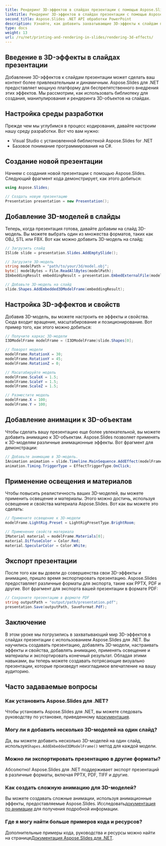 ```yaml
---
title: Рендеринг 3D-эффектов в слайдах презентации с помощью Aspose.Slides
linktitle: Рендеринг 3D-эффектов в слайдах презентации с помощью Aspose.Slides
second_title: Aspose.Slides .NET API обработки PowerPoint
description: Узнайте, как добавить захватывающие 3D-эффекты к слайдам презентации с помощью Aspose.Slides для .NET. Наше пошаговое руководство охватывает все от настройки среды до применения анимации и экспорта конечного результата.
type: docs
weight: 13
url: /ru/net/printing-and-rendering-in-slides/rendering-3d-effects/
---
```


## Введение в 3D-эффекты в слайдах презентации

Добавление 3D-эффектов к слайдам презентации может сделать ваш контент более привлекательным и динамичным. Aspose.Slides для .NET предоставляет мощную платформу для беспрепятственного внедрения этих эффектов. Мы рассмотрим, как использовать библиотеку для создания, манипулирования и рендеринга 3D-объектов на слайдах.

## Настройка среды разработки

Прежде чем мы углубимся в процесс кодирования, давайте настроим нашу среду разработки. Вот что вам нужно:

- Visual Studio с установленной библиотекой Aspose.Slides for .NET
- Базовое понимание программирования на C#.

## Создание новой презентации

Начнем с создания новой презентации с помощью Aspose.Slides. Следующий фрагмент кода демонстрирует, как этого добиться:

```csharp
using Aspose.Slides;

// Создать новую презентацию
Presentation presentation = new Presentation();
```

## Добавление 3D-моделей в слайды

Теперь, когда презентация готова, давайте добавим на слайд 3D-модель. Вы можете выбрать один из множества форматов, таких как OBJ, STL или FBX. Вот как можно добавить 3D-модель на слайд:

```csharp
// Загрузить слайд
ISlide slide = presentation.Slides.AddEmptySlide();

// Загрузите 3D-модель
string modelPath = "path/to/your/3d/model.obj";
byte[] modelBytes = File.ReadAllBytes(modelPath);
IEmbeddingResult embeddingResult = presentation.EmbedExternalFile(modelBytes);

// Добавьте 3D-модель на слайд
slide.Shapes.AddEmbedded3DModelFrame(embeddingResult);
```

## Настройка 3D-эффектов и свойств

Добавив 3D-модель, вы можете настроить ее эффекты и свойства. Сюда входит вращение, масштабирование и позиционирование. Вот пример того, как этого можно добиться:

```csharp
// Получите каркас 3D-модели
I3DModelFrame modelFrame = (I3DModelFrame)slide.Shapes[0];

// Поворот модели
modelFrame.RotationX = 30;
modelFrame.RotationY = 45;
modelFrame.RotationZ = 0;

// Масштабируйте модель
modelFrame.ScaleX = 1.5;
modelFrame.ScaleY = 1.5;
modelFrame.ScaleZ = 1.5;

// Разместите модель
modelFrame.X = 100;
modelFrame.Y = 100;
```

## Добавление анимации к 3D-объектам

Чтобы сделать вашу презентацию еще более увлекательной, вы можете добавить анимацию к 3D-объектам. Aspose.Slides позволяет применять к 3D-моделям различные анимационные эффекты. Вот фрагмент для демонстрации:

```csharp
// Добавьте анимацию в 3D-модель.
IAnimation animation = slide.Timeline.MainSequence.AddEffect(modelFrame, EffectType.Fade);
animation.Timing.TriggerType = EffectTriggerType.OnClick;
```

## Применение освещения и материалов

Чтобы повысить реалистичность ваших 3D-моделей, вы можете применить освещение и материалы. Этого можно достичь, используя освещение и свойства материала Aspose.Slides. Вот как вы можете это сделать:

```csharp
// Примените освещение к 3D-модели
modelFrame.LightRig.Preset = LightRigPresetType.BrightRoom;

// Применение свойств материала
IMaterial material = modelFrame.Materials[0];
material.DiffuseColor = Color.Red;
material.SpecularColor = Color.White;
```

## Экспорт презентации

После того как вы довели до совершенства свои 3D-эффекты и анимацию, пришло время экспортировать презентацию. Aspose.Slides предоставляет различные форматы для экспорта, такие как PPTX, PDF и другие. Вот фрагмент для экспорта вашей презентации в формате PDF:

```csharp
// Сохраните презентацию в формате PDF
string outputPath = "output/path/presentation.pdf";
presentation.Save(outputPath, SaveFormat.Pdf);
```

## Заключение

В этом уроке мы погрузились в захватывающий мир 3D-эффектов в слайдах презентации с использованием Aspose.Slides для .NET. Вы научились создавать презентацию, добавлять 3D-модели, настраивать эффекты и свойства, добавлять анимацию, применять освещение и материалы и экспортировать конечный результат. Обладая этими навыками, вы теперь можете создавать потрясающие визуально презентации, которые произведут неизгладимое впечатление на вашу аудиторию.

## Часто задаваемые вопросы

### Как установить Aspose.Slides для .NET?

 Чтобы установить Aspose.Slides для .NET, вы можете следовать руководству по установке, приведенному в[документация](https://docs.aspose.com/slides/net/installation/).

### Могу ли я добавить несколько 3D-моделей на один слайд?

 Да, вы можете добавить несколько 3D-моделей на один слайд, используя`Shapes.AddEmbedded3DModelFrame()` метод для каждой модели.

### Можно ли экспортировать презентацию в другие форматы?

Абсолютно! Aspose.Slides для .NET поддерживает экспорт презентаций в различные форматы, включая PPTX, PDF, TIFF и другие.

### Как создать сложную анимацию для 3D-моделей?

Вы можете создавать сложные анимации, используя анимационные эффекты, предоставляемые Aspose.Slides. Исследовать[документация по анимации](https://reference.aspose.com/slides/net/aspose.slides.animation/) для получения подробной информации.

### Где я могу найти больше примеров кода и ресурсов?

 Дополнительные примеры кода, руководства и ресурсы можно найти на странице[Документация Aspose.Slides для .NET](https://reference.aspose.com/slides/net/).